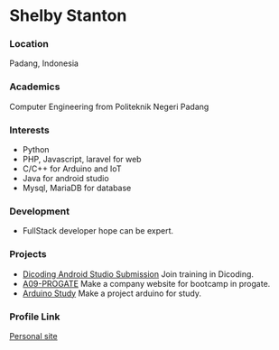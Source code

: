 # Shelby Stanton

### Location

Padang, Indonesia

### Academics

Computer Engineering from Politeknik Negeri Padang

### Interests

- Python 
- PHP, Javascript, laravel for web
- C/C++ for Arduino and IoT
- Java for android studio
- Mysql, MariaDB for database

### Development

- FullStack developer hope can be expert.

### Projects

- [Dicoding Android Studio Submission](https://github.com/arincantikam26/arincantikam26-ArinCantikaMusi_AndroidStudioFinalSubmission) Join training in Dicoding.
- [A09-PROGATE](https://github.com/arincantikam26/A09-PROGATE) Make a company website for bootcamp in progate.
- [Arduino Study](https://github.com/arincantikam26/acm-arduinoStudy) Make a project arduino for study. 

### Profile Link

[Personal site](https://github.com/arincantikam26/arincantikam26)
